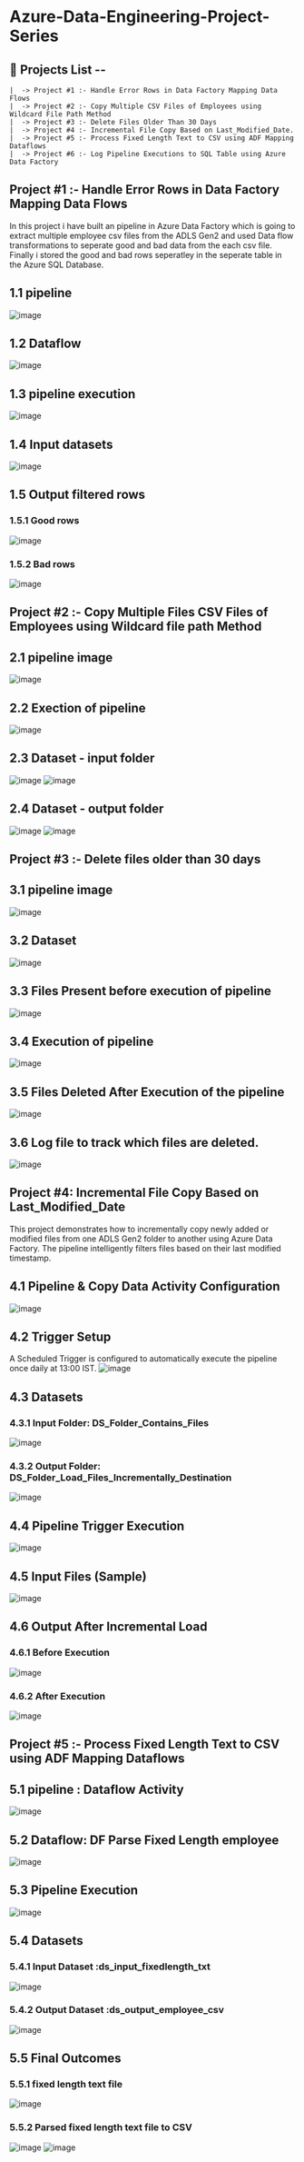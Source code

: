 # Azure-Data-Engineering-Project-Series
## 📌 Projects List --
    |  -> Project #1 :- Handle Error Rows in Data Factory Mapping Data Flows
    |  -> Project #2 :- Copy Multiple CSV Files of Employees using Wildcard File Path Method
    |  -> Project #3 :- Delete Files Older Than 30 Days
    |  -> Project #4 :- Incremental File Copy Based on Last_Modified_Date.
    |  -> Project #5 :- Process Fixed Length Text to CSV using ADF Mapping Dataflows
    |  -> Project #6 :- Log Pipeline Executions to SQL Table using Azure Data Factory
## Project #1 :- Handle Error Rows in Data Factory Mapping Data Flows
In this project i have built an pipeline in Azure Data Factory which is going to extract multiple employee csv files from the ADLS Gen2 and used Data flow transformations to seperate good and bad data from the each csv file.
Finally i stored the good and bad rows seperatley in the seperate table in the Azure SQL Database.
## 1.1 pipeline
![image](https://github.com/user-attachments/assets/0c04ea37-b158-4a02-8da6-2995fb90df94)
## 1.2 Dataflow
![image](https://github.com/user-attachments/assets/abe78c2b-bd1e-4904-8038-4762713177ad)
## 1.3 pipeline execution
![image](https://github.com/user-attachments/assets/61f80cdc-5291-44c4-bb3d-d7395a54d00f)
## 1.4 Input datasets
![image](https://github.com/user-attachments/assets/0cc8bbe9-7af4-4d45-8853-7384b3b42991)
## 1.5 Output filtered rows
### 1.5.1 Good rows
![image](https://github.com/user-attachments/assets/8e6331d5-da86-4fc4-8ff9-c4cbdcf81bde)
### 1.5.2 Bad rows
![image](https://github.com/user-attachments/assets/4502825f-c74f-48db-854c-48494139153b)
## Project #2 :- Copy Multiple Files CSV Files of Employees using Wildcard file path Method
## 2.1 pipeline image
![image](https://github.com/user-attachments/assets/933ae6e6-c18d-44eb-a4e9-41c01174dd41)
## 2.2 Exection of pipeline
![image](https://github.com/user-attachments/assets/1a5e3192-015c-4c9f-9ea7-b07e88289060)
## 2.3 Dataset - input folder
![image](https://github.com/user-attachments/assets/6d2749f7-9e19-46b2-a9b2-8ce3bbff04fa)
![image](https://github.com/user-attachments/assets/a22f3060-d56d-4e05-90b3-a62effd44bde)
## 2.4 Dataset - output folder
![image](https://github.com/user-attachments/assets/3fe1be1a-b058-4fc7-8482-c809ae91c2ab)
![image](https://github.com/user-attachments/assets/d0024c3a-66ce-4c5e-bcaa-9c628c7ce904)
## Project #3 :- Delete files older than 30 days
## 3.1 pipeline image
![image](https://github.com/user-attachments/assets/084a3fb5-fb80-4408-9c54-f05343cf5bdd)
## 3.2 Dataset
![image](https://github.com/user-attachments/assets/035b47c8-210b-4147-bdb8-1eb2c7974cba)
## 3.3 Files Present before execution of pipeline
![image](https://github.com/user-attachments/assets/4c6e8e1f-d2fc-467d-a954-11aa22f7c0a2)
## 3.4 Execution of pipeline
![image](https://github.com/user-attachments/assets/884e424d-e006-45cd-b3c7-3553a084deb8)
## 3.5 Files Deleted After Execution of the pipeline
![image](https://github.com/user-attachments/assets/a0d3290c-2b1b-4f12-be57-03bbfe3b230e)
## 3.6 Log file to track which files are deleted.
![image](https://github.com/user-attachments/assets/567b4f85-ea96-4258-8ffe-e34412f45ef1)
## Project #4: Incremental File Copy Based on Last_Modified_Date
This project demonstrates how to incrementally copy newly added or modified files from one ADLS Gen2 folder to another using Azure Data Factory. The pipeline intelligently filters files based on their last modified timestamp.
## 4.1 Pipeline & Copy Data Activity Configuration
![image](https://github.com/user-attachments/assets/c3c9aaee-3fa0-4638-8bc1-e3b032f59420)
## 4.2 Trigger Setup
A Scheduled Trigger is configured to automatically execute the pipeline once daily at 13:00 IST.
![image](https://github.com/user-attachments/assets/1caa98b8-733e-4a0a-a90a-7381588a39a8)
## 4.3 Datasets
### 4.3.1 Input Folder: DS_Folder_Contains_Files
![image](https://github.com/user-attachments/assets/dc9cff05-ed12-46ab-ad6c-603f45050812)
### 4.3.2 Output Folder: DS_Folder_Load_Files_Incrementally_Destination
![image](https://github.com/user-attachments/assets/5b554fad-4df7-4ac0-aa19-4591f9c89a05)
## 4.4 Pipeline Trigger Execution
![image](https://github.com/user-attachments/assets/df761dd7-ca53-4755-b059-0067790f2e25)
## 4.5 Input Files (Sample)
![image](https://github.com/user-attachments/assets/756fe0c1-d323-4659-ac9e-990ede75b8f7)
## 4.6 Output After Incremental Load
### 4.6.1 Before Execution
![image](https://github.com/user-attachments/assets/b45b8ea3-09a9-425c-bc2d-1906222309b5)
### 4.6.2 After Execution
![image](https://github.com/user-attachments/assets/61df00a7-4e57-4f8b-9ded-90c99c733157)
## Project #5 :- Process Fixed Length Text to CSV using ADF Mapping Dataflows
## 5.1 pipeline : Dataflow Activity
![image](https://github.com/user-attachments/assets/8d7dd342-c4d8-48c9-ad2f-3f9d48d1915c)
## 5.2 Dataflow: DF Parse Fixed Length employee
![image](https://github.com/user-attachments/assets/82c00388-e1a1-4b03-9177-fe73ae9abe31)
## 5.3 Pipeline Execution 
![image](https://github.com/user-attachments/assets/ad00ca2d-2401-4599-91df-ca2d07fe6742)
## 5.4 Datasets
### 5.4.1 Input Dataset :ds_input_fixedlength_txt
![image](https://github.com/user-attachments/assets/c96cb2f5-85e3-459f-ac46-8cdba1752c2b)
### 5.4.2 Output Dataset :ds_output_employee_csv
![image](https://github.com/user-attachments/assets/c6e6a780-015c-4d53-9870-cc208c85990d)
## 5.5 Final Outcomes
### 5.5.1 fixed length text file
![image](https://github.com/user-attachments/assets/48fb7024-eaca-46db-8ffb-d815ba5e3593)
### 5.5.2 Parsed fixed length text file to CSV
![image](https://github.com/user-attachments/assets/8e52208c-8cee-4a49-9ffc-abaa8d2de0f4)
![image](https://github.com/user-attachments/assets/2ca00d53-9238-4e81-a584-5fd1cd0bfa1f)










